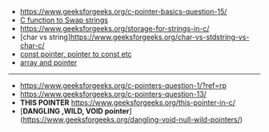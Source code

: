 - https://www.geeksforgeeks.org/c-pointer-basics-question-15/ 
- [C function to Swap strings](https://www.geeksforgeeks.org/swap-strings-in-c/)
- https://www.geeksforgeeks.org/storage-for-strings-in-c/
- [char vs string]https://www.geeksforgeeks.org/char-vs-stdstring-vs-char-c/
- [const pointer, pointer to const etc ](https://www.geeksforgeeks.org/difference-between-constant-pointer-pointers-to-constant-and-constant-pointers-to-constants/?ref=lbp)
- [array and pointer ](https://www.geeksforgeeks.org/pointer-array-array-pointer/?ref=lbp)
-----------------------
- https://www.geeksforgeeks.org/c-pointers-question-1/?ref=rp
- https://www.geeksforgeeks.org/c-pointers-question-13/
- __THIS POINTER__ https://www.geeksforgeeks.org/this-pointer-in-c/
- [__DANGLING ,WILD, VOID pointer__] (https://www.geeksforgeeks.org/dangling-void-null-wild-pointers/)

